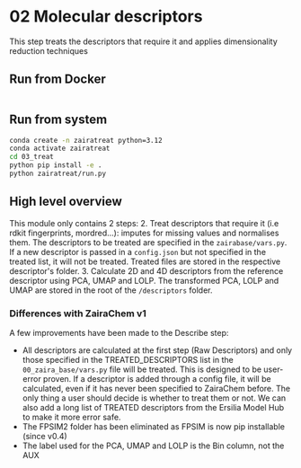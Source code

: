 # 02 Molecular descriptors

This step treats the descriptors that require it and applies dimensionality reduction techniques

## Run from Docker

```bash


```

## Run from system 

```bash
conda create -n zairatreat python=3.12
conda activate zairatreat
cd 03_treat
python pip install -e .
python zairatreat/run.py
```

## High level overview
This module only contains 2 steps:
2. Treat descriptors that require it (i.e rdkit fingerprints, mordred...): imputes for missing values and normalises them. The descriptors to be treated are specified in the `zairabase/vars.py`. If a new descriptor is passed in a `config.json` but not specified in the treated list, it will not be treated. Treated files are stored in the respective descriptor's folder.
3. Calculate 2D and 4D descriptors from the reference descriptor using PCA, UMAP and LOLP. The transformed PCA, LOLP and UMAP are stored in the root of the `/descriptors` folder.

### Differences with ZairaChem v1

A few improvements have been made to the Describe step:
- All descriptors are calculated at the first step (Raw Descriptors) and only those specified in the TREATED_DESCRIPTORS list in the `00_zaira_base/vars.py` file will be treated. This is designed to be user-error proven. If a descriptor is added through a config file, it will be calculated, even if it has never been specified to ZairaChem before. The only thing a user should decide is whether to treat them or not. We can also add a long list of TREATED descriptors from the Ersilia Model Hub to make it more error safe. 
- The FPSIM2 folder has been eliminated as FPSIM is now pip installable (since v0.4)
- The label used for the PCA, UMAP and LOLP is the Bin column, not the AUX